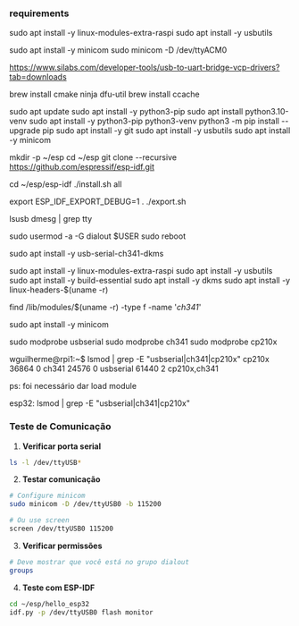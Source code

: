 ### requirements

sudo apt install -y linux-modules-extra-raspi
sudo apt install -y usbutils

sudo apt install -y minicom
sudo minicom -D /dev/ttyACM0


https://www.silabs.com/developer-tools/usb-to-uart-bridge-vcp-drivers?tab=downloads

brew install cmake ninja dfu-util
brew install ccache




sudo apt update
sudo apt install -y python3-pip
sudo apt install python3.10-venv
sudo apt install -y python3-pip python3-venv
python3 -m pip install --upgrade pip
sudo apt install -y git
sudo apt install -y usbutils
sudo apt install -y minicom

mkdir -p ~/esp
cd ~/esp
git clone --recursive https://github.com/espressif/esp-idf.git

cd ~/esp/esp-idf
./install.sh all


export ESP_IDF_EXPORT_DEBUG=1
. ./export.sh


lsusb
dmesg | grep tty


sudo usermod -a -G dialout $USER
sudo reboot

sudo apt install -y usb-serial-ch341-dkms

sudo apt install -y linux-modules-extra-raspi
sudo apt install -y usbutils
sudo apt install -y build-essential
sudo apt install -y dkms
sudo apt install -y linux-headers-$(uname -r)

find /lib/modules/$(uname -r) -type f -name '*ch341*'

sudo apt install -y minicom

sudo modprobe usbserial
sudo modprobe ch341
sudo modprobe cp210x




wguilherme@rpi1:~$ lsmod | grep -E "usbserial|ch341|cp210x"
cp210x                 36864  0
ch341                  24576  0
usbserial              61440  2 cp210x,ch341




ps: foi necessário dar load module

esp32:
lsmod | grep -E "usbserial|ch341|cp210x"



### Teste de Comunicação

1. **Verificar porta serial**
```bash
ls -l /dev/ttyUSB*
```

2. **Testar comunicação**
```bash
# Configure minicom
sudo minicom -D /dev/ttyUSB0 -b 115200

# Ou use screen
screen /dev/ttyUSB0 115200
```

3. **Verificar permissões**
```bash
# Deve mostrar que você está no grupo dialout
groups
```

4. **Teste com ESP-IDF**
```bash
cd ~/esp/hello_esp32
idf.py -p /dev/ttyUSB0 flash monitor
